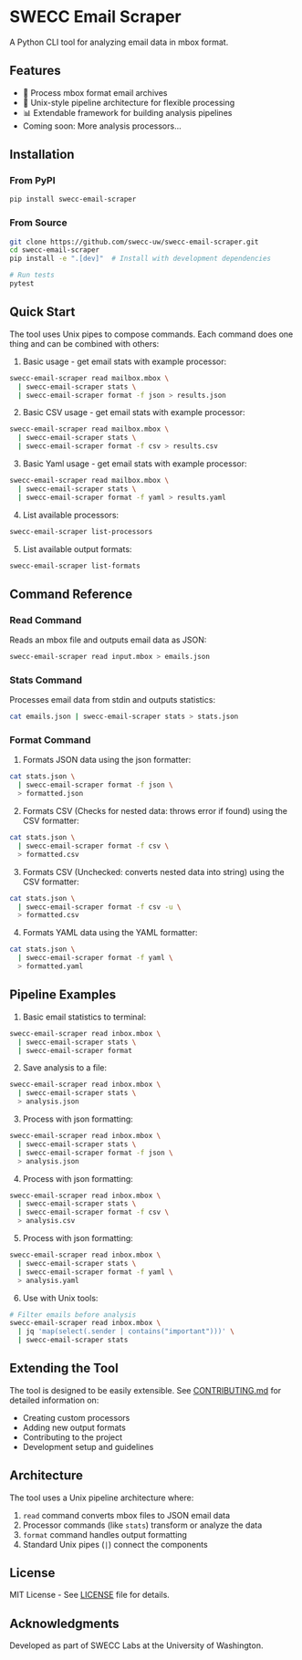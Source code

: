 # SWECC Email Scraper

A Python CLI tool for analyzing email data in mbox format.

## Features

- 📧 Process mbox format email archives
- 🔧 Unix-style pipeline architecture for flexible processing
- 📊 Extendable framework for building analysis pipelines
- Coming soon: More analysis processors...

## Installation

### From PyPI

```bash
pip install swecc-email-scraper
```

### From Source

```bash
git clone https://github.com/swecc-uw/swecc-email-scraper.git
cd swecc-email-scraper
pip install -e ".[dev]"  # Install with development dependencies

# Run tests
pytest
```

## Quick Start

The tool uses Unix pipes to compose commands. Each command does one thing and can be combined with others:

1. Basic usage - get email stats with example processor:
```bash
swecc-email-scraper read mailbox.mbox \
  | swecc-email-scraper stats \
  | swecc-email-scraper format -f json > results.json
```

2. Basic CSV usage - get email stats with example processor:
```bash
swecc-email-scraper read mailbox.mbox \
  | swecc-email-scraper stats \
  | swecc-email-scraper format -f csv > results.csv
```

3. Basic Yaml usage - get email stats with example processor:
```bash
swecc-email-scraper read mailbox.mbox \
  | swecc-email-scraper stats \
  | swecc-email-scraper format -f yaml > results.yaml
```

4. List available processors:
```bash
swecc-email-scraper list-processors
```

5. List available output formats:
```bash
swecc-email-scraper list-formats
```

## Command Reference

### Read Command
Reads an mbox file and outputs email data as JSON:
```bash
swecc-email-scraper read input.mbox > emails.json
```

### Stats Command
Processes email data from stdin and outputs statistics:
```bash
cat emails.json | swecc-email-scraper stats > stats.json
```

### Format Command
1. Formats JSON data using the json formatter:
```bash
cat stats.json \
  | swecc-email-scraper format -f json \
  > formatted.json
```

2. Formats CSV (Checks for nested data: throws error if found) using the CSV formatter:
```bash
cat stats.json \
  | swecc-email-scraper format -f csv \
  > formatted.csv
```

3. Formats CSV (Unchecked: converts nested data into string) using the CSV formatter:
```bash
cat stats.json \
  | swecc-email-scraper format -f csv -u \
  > formatted.csv
```
4. Formats YAML data using the YAML formatter:
```bash
cat stats.json \
  | swecc-email-scraper format -f yaml \
  > formatted.yaml
```

## Pipeline Examples

1. Basic email statistics to terminal:
```bash
swecc-email-scraper read inbox.mbox \
  | swecc-email-scraper stats \
  | swecc-email-scraper format
```

2. Save analysis to a file:
```bash
swecc-email-scraper read inbox.mbox \
  | swecc-email-scraper stats \
  > analysis.json
```

3. Process with json formatting:
```bash
swecc-email-scraper read inbox.mbox \
  | swecc-email-scraper stats \
  | swecc-email-scraper format -f json \
  > analysis.json
```

4. Process with json formatting:
```bash
swecc-email-scraper read inbox.mbox \
  | swecc-email-scraper stats \
  | swecc-email-scraper format -f csv \
  > analysis.csv
```

5. Process with json formatting:
```bash
swecc-email-scraper read inbox.mbox \
  | swecc-email-scraper stats \
  | swecc-email-scraper format -f yaml \
  > analysis.yaml
```

6. Use with Unix tools:
```bash
# Filter emails before analysis
swecc-email-scraper read inbox.mbox \
  | jq 'map(select(.sender | contains("important")))' \
  | swecc-email-scraper stats
```

## Extending the Tool

The tool is designed to be easily extensible. See [CONTRIBUTING.md](CONTRIBUTING.md) for detailed information on:

- Creating custom processors
- Adding new output formats
- Contributing to the project
- Development setup and guidelines

## Architecture

The tool uses a Unix pipeline architecture where:

1. `read` command converts mbox files to JSON email data
2. Processor commands (like `stats`) transform or analyze the data
3. `format` command handles output formatting
4. Standard Unix pipes (`|`) connect the components

## License

MIT License - See [LICENSE](LICENSE) file for details.

## Acknowledgments

Developed as part of SWECC Labs at the University of Washington.
